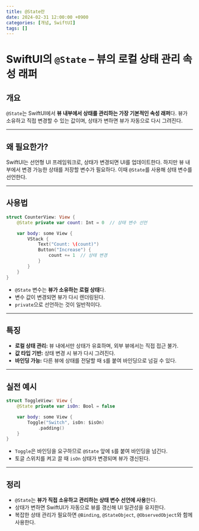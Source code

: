 ```yaml
---
title: @State란
date: 2024-02-31 12:00:00 +0900
categories: [개념, SwiftUI]
tags: []
---
```



# SwiftUI의 `@State` – 뷰의 로컬 상태 관리 속성 래퍼

## 개요

`@State`는 SwiftUI에서 **뷰 내부에서 상태를 관리하는 가장 기본적인 속성 래퍼**다.
뷰가 소유하고 직접 변경할 수 있는 값이며, 상태가 변하면 뷰가 자동으로 다시 그려진다.

---

## 왜 필요한가?

SwiftUI는 선언형 UI 프레임워크로, 상태가 변경되면 UI를 업데이트한다.
하지만 뷰 내부에서 변경 가능한 상태를 저장할 변수가 필요하다.
이때 `@State`를 사용해 상태 변수를 선언한다.

---

## 사용법

```swift
struct CounterView: View {
    @State private var count: Int = 0  // 상태 변수 선언

    var body: some View {
        VStack {
            Text("Count: \(count)")
            Button("Increase") {
                count += 1  // 상태 변경
            }
        }
    }
}
```

* `@State` 변수는 **뷰가 소유하는 로컬 상태**다.
* 변수 값이 변경되면 뷰가 다시 렌더링된다.
* `private`으로 선언하는 것이 일반적이다.

---

## 특징

* **로컬 상태 관리:** 뷰 내에서만 상태가 유효하며, 외부 뷰에서는 직접 접근 불가.
* **값 타입 기반:** 상태 변경 시 뷰가 다시 그려진다.
* **바인딩 가능:** 다른 뷰에 상태를 전달할 때 `$`를 붙여 바인딩으로 넘길 수 있다.

---

## 실전 예시

```swift
struct ToggleView: View {
    @State private var isOn: Bool = false

    var body: some View {
        Toggle("Switch", isOn: $isOn)
            .padding()
    }
}
```

* `Toggle`은 바인딩을 요구하므로 `@State` 앞에 `$`를 붙여 바인딩을 넘긴다.
* 토글 스위치를 켜고 끌 때 `isOn` 상태가 변경되며 뷰가 갱신된다.

---

## 정리

* `@State`는 **뷰가 직접 소유하고 관리하는 상태 변수 선언에 사용**한다.
* 상태가 변하면 SwiftUI가 자동으로 뷰를 갱신해 UI 일관성을 유지한다.
* 복잡한 상태 관리가 필요하면 `@Binding`, `@StateObject`, `@ObservedObject`와 함께 사용한다.

